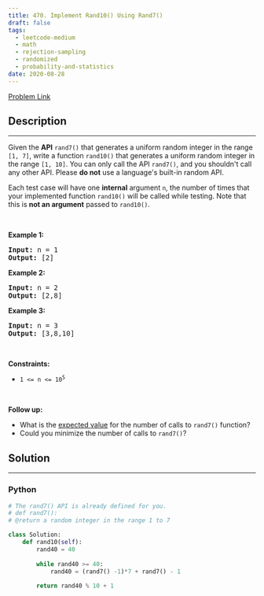 ```yaml
---
title: 470. Implement Rand10() Using Rand7()
draft: false
tags: 
  - leetcode-medium
  - math
  - rejection-sampling
  - randomized
  - probability-and-statistics
date: 2020-08-28
---
```


[Problem Link](https://leetcode.com/problems/implement-rand10-using-rand7/)

## Description

---
<p>Given the <strong>API</strong> <code>rand7()</code> that generates a uniform random integer in the range <code>[1, 7]</code>, write a function <code>rand10()</code> that generates a uniform random integer in the range <code>[1, 10]</code>. You can only call the API <code>rand7()</code>, and you shouldn&#39;t call any other API. Please <strong>do not</strong> use a language&#39;s built-in random API.</p>

<p>Each test case will have one <strong>internal</strong> argument <code>n</code>, the number of times that your implemented function <code>rand10()</code> will be called while testing. Note that this is <strong>not an argument</strong> passed to <code>rand10()</code>.</p>

<p>&nbsp;</p>
<p><strong class="example">Example 1:</strong></p>
<pre><strong>Input:</strong> n = 1
<strong>Output:</strong> [2]
</pre><p><strong class="example">Example 2:</strong></p>
<pre><strong>Input:</strong> n = 2
<strong>Output:</strong> [2,8]
</pre><p><strong class="example">Example 3:</strong></p>
<pre><strong>Input:</strong> n = 3
<strong>Output:</strong> [3,8,10]
</pre>
<p>&nbsp;</p>
<p><strong>Constraints:</strong></p>

<ul>
	<li><code>1 &lt;= n &lt;= 10<sup>5</sup></code></li>
</ul>

<p>&nbsp;</p>
<p><strong>Follow up:</strong></p>

<ul>
	<li>What is the <a href="https://en.wikipedia.org/wiki/Expected_value" target="_blank">expected value</a> for the number of calls to <code>rand7()</code> function?</li>
	<li>Could you minimize the number of calls to <code>rand7()</code>?</li>
</ul>


## Solution

---
### Python
``` py title='implement-rand10-using-rand7'
# The rand7() API is already defined for you.
# def rand7():
# @return a random integer in the range 1 to 7

class Solution:
    def rand10(self):
        rand40 = 40
        
        while rand40 >= 40:
            rand40 = (rand7() -1)*7 + rand7() - 1
        
        return rand40 % 10 + 1
        
```

